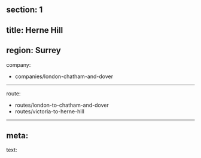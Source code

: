 section: 1
----
title: Herne Hill
----
region: Surrey
----
company:
- companies/london-chatham-and-dover
----
route:
- routes/london-to-chatham-and-dover
- routes/victoria-to-herne-hill
----
meta: 
----
text: 